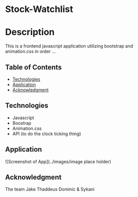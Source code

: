 # Stock-Watchlist

# Description 

This is a frontend javascript application utilizing bootstrap and animation.css in order ...

## Table of Contents
* [Technologies](#technologies)
* [Application](#application)
* [Acknowledgment](#acknowledgement)

## Technologies 
* Javascript 
* Boostrap
* Animation.css
* API (to do the clock ticking thing)

## Application 

![Screenshot of App](../images/image place holder)

## Acknowledgment
The team Jake Thaddeus Dominic & Sykani



